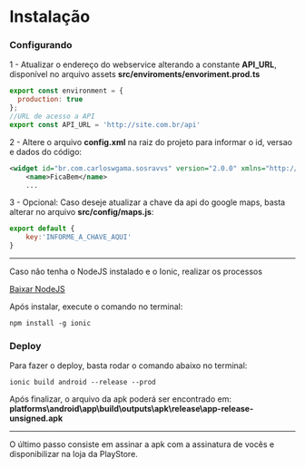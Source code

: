 # Instalação


### Configurando

1 - Atualizar o endereço do webservice alterando a constante **API_URL**, disponível no arquivo assets **src/enviroments/envoriment.prod.ts**

```javascript
export const environment = {
  production: true
};
//URL de acesso a API
export const API_URL = 'http://site.com.br/api'
```

2 - Altere o arquivo  **config.xml** na raiz do projeto para informar o id, versao e dados do código:

```xml
<widget id="br.com.carloswgama.sosravvs" version="2.0.0" xmlns="http://www.w3.org/ns/widgets" xmlns:cdv="http://cordova.apache.org/ns/1.0">
    <name>FicaBem</name>
    ...

```

3 - Opcional: Caso deseje  atualizar a chave da api do google maps, basta alterar no arquivo **src/config/maps.js**:

```javascript
export default {
    key:'INFORME_A_CHAVE_AQUI'
}
```



---
Caso não tenha o NodeJS instalado e o Ionic, realizar os processos

[Baixar NodeJS](https://nodejs.org/en/)

Após instalar, execute o comando no terminal:

```
npm install -g ionic
```

### Deploy

Para fazer o deploy, basta rodar o comando abaixo no terminal:

```
ionic build android --release --prod 
```

Após finalizar, o arquivo da apk poderá ser encontrado em: **platforms\android\app\build\outputs\apk\release\app-release-unsigned.apk**

---
O último passo consiste em assinar a apk com a assinatura de vocês e disponibilizar na loja da PlayStore.